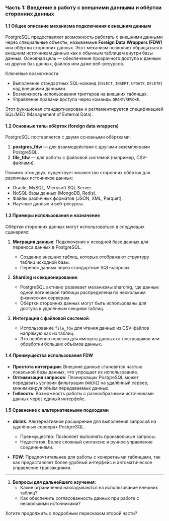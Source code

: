 ### Часть 1: Введение в работу с внешними данными и обёртки сторонних данных

#### 1.1 Общее описание механизма подключения к внешним данным
PostgreSQL предоставляет возможность работать с внешними данными через специальные объекты, называемые **Foreign Data Wrappers (FDW)** или обёртки сторонних данных. Этот механизм позволяет обращаться к внешним источникам данных как к обычным таблицам внутри базы данных. Основная цель — обеспечение прозрачного доступа к данным из других баз данных, файлов или даже веб-ресурсов.

Ключевые возможности:
- Выполнение стандартных SQL-команд (`SELECT`, `INSERT`, `UPDATE`, `DELETE`) над внешними данными.
- Возможность использования триггеров на внешних таблицах.
- Управление правами доступа через команды `GRANT`/`REVOKE`.

Этот функционал стандартизирован и регламентируется спецификацией SQL/MED (Management of External Data).

#### 1.2 Основные типы обёрток (foreign data wrappers)
PostgreSQL поставляется с двумя основными обёртками:
1. **postgres_fdw** — для взаимодействия с другими экземплярами PostgreSQL.
2. **file_fdw** — для работы с файловой системой (например, CSV-файлами).

Помимо этих двух, существует множество сторонних обёрток для различных источников данных:
- Oracle, MySQL, Microsoft SQL Server.
- NoSQL базы данных (MongoDB, Redis).
- Файлы различных форматов (JSON, XML, Parquet).
- Научные данные и веб-ресурсы.

#### 1.3 Примеры использования и назначение
Обёртки сторонних данных могут использоваться в следующих сценариях:
1. **Миграция данных**: Подключение к исходной базе данных для переноса данных в PostgreSQL.
   - Создание внешних таблиц, которые отображают структуру таблиц исходной базы.
   - Перенос данных через стандартные SQL-запросы.
   
2. **Sharding и секционирование**:
   - PostgreSQL активно развивает механизмы sharding, где данные одной логической таблицы распределены по нескольким физическим серверам.
   - Обёртки сторонних данных могут быть использованы для доступа к удалённым секциям таблиц.

3. **Интеграция с файловой системой**:
   - Использование `file_fdw` для чтения данных из CSV-файлов напрямую как из таблиц.
   - Это особенно полезно для импорта данных от поставщиков или обработки больших объёмов данных.

#### 1.4 Преимущества использования FDW
- **Простота интеграции**: Внешние данные становятся частью локальной базы данных, что упрощает их использование.
- **Оптимизация запросов**: Планировщик PostgreSQL может передавать условия фильтрации (`WHERE`) на удалённый сервер, минимизируя объём передаваемых данных.
- **Гибкость**: Возможность работы с разнообразными источниками данных через единый интерфейс.

#### 1.5 Сравнение с альтернативными подходами
- **dblink**: Альтернативное расширение для выполнения запросов на удалённых серверах PostgreSQL.
  - Преимущество: Позволяет выполнять произвольные запросы.
  - Недостаток: Более сложный синтаксис и ручное управление соединениями.
  
- **FDW**: Предпочтительнее для работы с конкретными таблицами, так как предоставляет более удобный интерфейс и автоматическое управление транзакциями.

---

1. **Вопросы для дальнейшего изучения**:
   - Какие ограничения накладываются на использование внешних таблиц?
   - Как обеспечить согласованность данных при работе с несколькими источниками?

Хотите продолжить с подробным пересказом второй части?